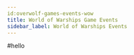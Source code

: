 ```yaml
---
id:overwolf-games-events-wow
title: World of Warships Game Events
sidebar_label: World of Warships Events
---
```


#hello
